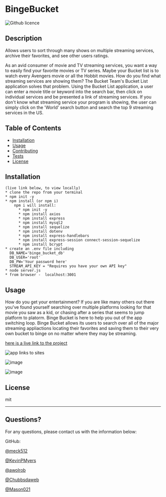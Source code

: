 # BingeBucket
  ![Github licence](http://img.shields.io/badge/license-MIT-blue.svg) 
  
  
  ## Description 
  Allows users to sort through many shows on multiple streaming services, archive their favorites, and see other users ratings.

   As an avid consumer of movie and TV streaming services, you want a way to easily find your favorite movies or TV series. Maybe your Bucket list is to watch every Avengers movie or all the Hobbit movies.  How do you find what streaming services are showing them?  The Bucket Team's Bucket List application solves that problem.  Using the Bucket List application, a user can enter a movie title or keyword into the search bar, then click on individual services and be presented a link of streaming services.  If you don't know what streaming service your program is showing, the user can simply click on the 'World' search button and search the top 9 streaming services in the US. 
  
  
  ## Table of Contents
  * [Installation](#installation)
  * [Usage](#usage)
  * [Contributing](#contributing)
  * [Tests](#tests)
  * [License](#license)
  
  ## Installation
```
(live link below, to view locally)
* clone the repo from your terminal 
* npm init -y
* npm install (or npm i)
    npm i will install:
      * npm init -y
      * npm install axios
      * npm install express
      * npm install mysql2
      * npm install sequelize 
      * npm install dotenv
      * npm install express-handlebars
      * npm install express-session connect-session-sequelize
      * npm install bcrypt
* create an .env file including 
  DB_NAME='binge_bucket_db'
  DB_USER='root'
  DB_PW='Your password here'
  STREAM_API_KEY = "Requires you have your own API key"
* node server.js
* from browser -  localhost:3001
```  
  ## Usage 
  How do you get your entertainment?  If you are like many others out there you've found yourself searching over multiple platforms looking for that movie you saw as a kid, or  chasing after a series that seems to jump platform to platorm.  Binge Bucket is here to help you out of the app switching loop.  Binge Bucket allows its users to search over all of the major streaming appliactions locating their favorites and saving them to their very own bucket to binge on no matter where they may be streaming.
  
  [here is a live link to the project](https://arcane-plateau-68578.herokuapp.com/)

  ![app links to sites](https://github.com/meck512/BingeBucket/blob/main/public/assets/images/app-link-to-site.gif)
  
  ![image](https://github.com/meck512/BingeBucket/blob/main/public/assets/images/front-page.PNG)

  ![image](https://github.com/meck512/BingeBucket/blob/main/public/assets/images/where-to-watch.PNG)
    
  ## License
  
  mit
  
  ---
  
  ## Questions?
  
  For any questions, please contact us with the information below:

 
  GitHub: 

  [@meck512](https://github.com/meck512)

  [@KevinPMyers](https://github.com/KevinPMyers)

  [@awolrob](https://github.com/awolrob)

  [@Chubbsdaweb](https://github.com/Chubbsdaweb)
  
  [@Mason021](https://github.com/Mason021)
  
